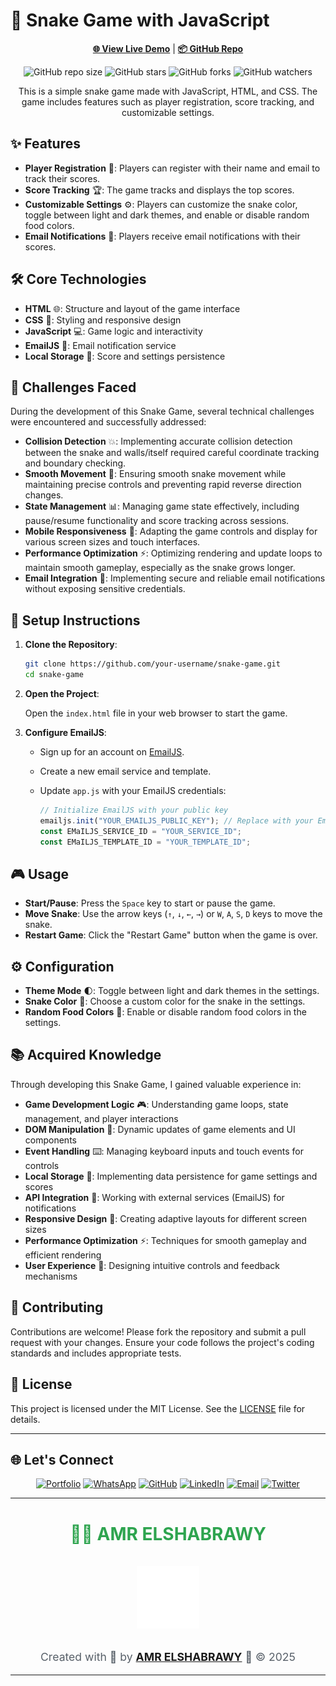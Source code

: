 # 🐍 Snake Game with JavaScript

<div align="center">

[**🌐 View Live Demo**](https://amr-elshabrawy-dev.github.io/snake-game/) | [**📦 GitHub Repo**](https://github.com/Amr-Elshabrawy-Dev/snake-game)

![GitHub repo size](https://img.shields.io/github/repo-size/Amr-Elshabrawy-Dev/snake-game?style=social&logo=github) ![GitHub stars](https://img.shields.io/github/stars/Amr-Elshabrawy-Dev/snake-game?style=social) ![GitHub forks](https://img.shields.io/github/forks/Amr-Elshabrawy-Dev/snake-game?style=social) ![GitHub watchers](https://img.shields.io/github/watchers/Amr-Elshabrawy-Dev/snake-game?style=social)

This is a simple snake game made with JavaScript, HTML, and CSS. The game includes features such as player registration, score tracking, and customizable settings.
</div>

## ✨ Features

- **Player Registration** 📝: Players can register with their name and email to track their scores.
- **Score Tracking** 🏆: The game tracks and displays the top scores.
- **Customizable Settings** ⚙️: Players can customize the snake color, toggle between light and dark themes, and enable or disable random food colors.
- **Email Notifications** 📧: Players receive email notifications with their scores.

## 🛠️ Core Technologies

- **HTML** 🌐: Structure and layout of the game interface
- **CSS** 🎨: Styling and responsive design
- **JavaScript** 💻: Game logic and interactivity
- **EmailJS** 📧: Email notification service
- **Local Storage** 💾: Score and settings persistence

## 🚧 Challenges Faced

During the development of this Snake Game, several technical challenges were encountered and successfully addressed:

- **Collision Detection** 💥: Implementing accurate collision detection between the snake and walls/itself required careful coordinate tracking and boundary checking.
- **Smooth Movement** 🔄: Ensuring smooth snake movement while maintaining precise controls and preventing rapid reverse direction changes.
- **State Management** 📊: Managing game state effectively, including pause/resume functionality and score tracking across sessions.
- **Mobile Responsiveness** 📱: Adapting the game controls and display for various screen sizes and touch interfaces.
- **Performance Optimization** ⚡: Optimizing rendering and update loops to maintain smooth gameplay, especially as the snake grows longer.
- **Email Integration** 📨: Implementing secure and reliable email notifications without exposing sensitive credentials.

## 🚀 Setup Instructions

1. **Clone the Repository**:

   ```bash
   git clone https://github.com/your-username/snake-game.git
   cd snake-game
   ```

2. **Open the Project**:

   Open the `index.html` file in your web browser to start the game.

3. **Configure EmailJS**:

   - Sign up for an account on [EmailJS](https://www.emailjs.com/).
   - Create a new email service and template.
   - Update `app.js` with your EmailJS credentials:

     ```javascript
     // Initialize EmailJS with your public key
     emailjs.init("YOUR_EMAILJS_PUBLIC_KEY"); // Replace with your EmailJS public key
     const EMaILJS_SERVICE_ID = "YOUR_SERVICE_ID";
     const EMaILJS_TEMPLATE_ID = "YOUR_TEMPLATE_ID";
     ```

## 🎮 Usage

- **Start/Pause**: Press the `Space` key to start or pause the game.
- **Move Snake**: Use the arrow keys (`↑`, `↓`, `←`, `→`) or `W`, `A`, `S`, `D` keys to move the snake.
- **Restart Game**: Click the "Restart Game" button when the game is over.

## ⚙️ Configuration

- **Theme Mode** 🌓: Toggle between light and dark themes in the settings.
- **Snake Color** 🎨: Choose a custom color for the snake in the settings.
- **Random Food Colors** 🍎: Enable or disable random food colors in the settings.

## 📚 Acquired Knowledge

Through developing this Snake Game, I gained valuable experience in:

- **Game Development Logic** 🎮: Understanding game loops, state management, and player interactions
- **DOM Manipulation** 🔄: Dynamic updates of game elements and UI components
- **Event Handling** ⌨️: Managing keyboard inputs and touch events for controls
- **Local Storage** 💾: Implementing data persistence for game settings and scores
- **API Integration** 🔌: Working with external services (EmailJS) for notifications
- **Responsive Design** 📱: Creating adaptive layouts for different screen sizes
- **Performance Optimization** ⚡: Techniques for smooth gameplay and efficient rendering
- **User Experience** 👥: Designing intuitive controls and feedback mechanisms

## 🤝 Contributing

Contributions are welcome! Please fork the repository and submit a pull request with your changes. Ensure your code follows the project's coding standards and includes appropriate tests.

## 📄 License

This project is licensed under the MIT License. See the [LICENSE](LICENSE) file for details.

---

## 🌐 Let's Connect

<div align="center">
  
[![Portfolio](https://img.shields.io/badge/Portfolio-FF5722?style=for-the-badge&logo=google-chrome&logoColor=white)](https://github.com/Amr-Elshabrawy-Dev) [![WhatsApp](https://img.shields.io/badge/WhatsApp-25D366?style=for-the-badge&logo=whatsapp&logoColor=white)](https://wa.me/201202546653?text=Hi%20Amr!%20I%20saw%20your%20portfolio%20and%20would%20love%20to%20discuss%20a%20potential%20collaboration) [![GitHub](https://img.shields.io/badge/GitHub-100000?style=for-the-badge&logo=github&logoColor=white)](https://github.com/Amr-Elshabrawy-Dev) [![LinkedIn](https://img.shields.io/badge/LinkedIn-0077B5?style=for-the-badge&logo=logmein&logoColor=white)](https://www.linkedin.com/in/amr-elshabrawy-dev) [![Email](https://img.shields.io/badge/Email-D14836?style=for-the-badge&logo=gmail&logoColor=white)](mailto:amrelshabrawy.dev@gmail.com) [![Twitter](https://img.shields.io/badge/Twitter-1DA1F2?style=for-the-badge&logo=x&logoColor=white)](https://www.x.com/@AmrElshabr43803)

</div>

---

  <div align="center">
    <h1 style="color: #2ea44f;">👨‍💻 AMR ELSHABRAWY</h1>
      <img src="./amr.svg" alt="Amr Elshabrawy Logo" width="100px" style="margin: 1rem 0;">
      <p style="color: #586069; font-size: 1.1rem; margin-top: 1rem;">
        Created with 💚 by <strong><a href="https://github.com/Amr-Elshabrawy-Dev">AMR ELSHABRAWY</a></strong> 🌟 &copy; 2025
      </p>
  </div>

---